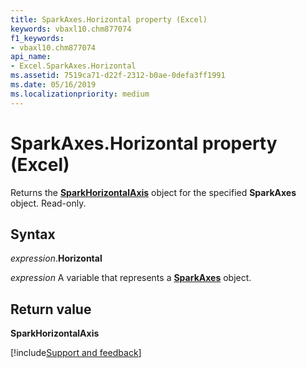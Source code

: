 ```yaml
---
title: SparkAxes.Horizontal property (Excel)
keywords: vbaxl10.chm877074
f1_keywords:
- vbaxl10.chm877074
api_name:
- Excel.SparkAxes.Horizontal
ms.assetid: 7519ca71-d22f-2312-b0ae-0defa3ff1991
ms.date: 05/16/2019
ms.localizationpriority: medium
---
```



# SparkAxes.Horizontal property (Excel)

Returns the **[SparkHorizontalAxis](Excel.SparkHorizontalAxis.md)** object for the specified **SparkAxes** object. Read-only.


## Syntax

_expression_.**Horizontal**

_expression_ A variable that represents a **[SparkAxes](Excel.SparkAxes.md)** object.


## Return value

**SparkHorizontalAxis**




[!include[Support and feedback](~/includes/feedback-boilerplate.md)]